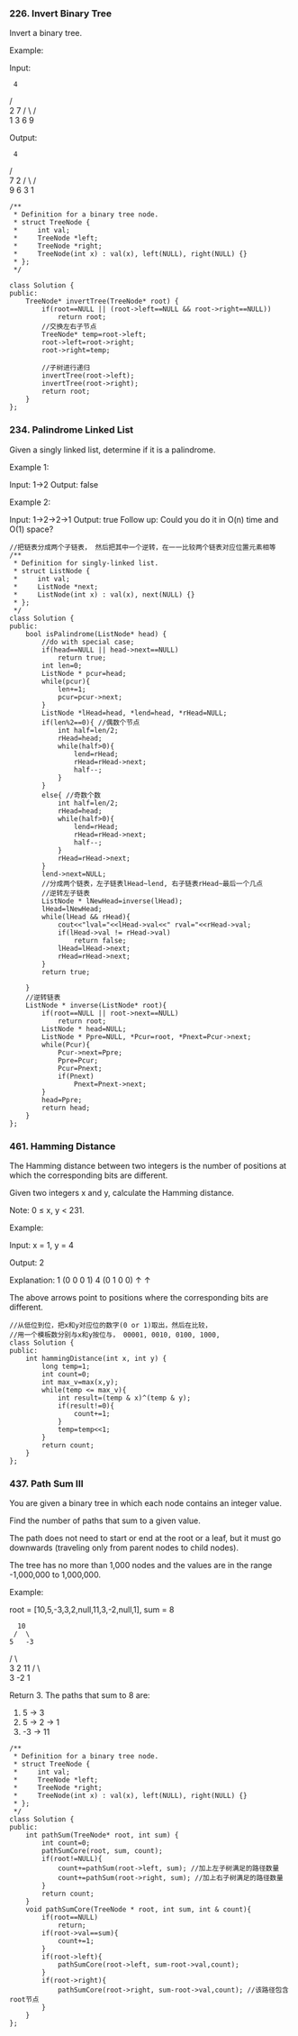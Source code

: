 ### 226. Invert Binary Tree
Invert a binary tree.

Example:

Input:

     4
   /   \
  2     7
 / \   / \
1   3 6   9

Output:

     4
   /   \
  7     2
 / \   / \
9   6 3   1
```
/**
 * Definition for a binary tree node.
 * struct TreeNode {
 *     int val;
 *     TreeNode *left;
 *     TreeNode *right;
 *     TreeNode(int x) : val(x), left(NULL), right(NULL) {}
 * };
 */

class Solution {
public:
    TreeNode* invertTree(TreeNode* root) {
        if(root==NULL || (root->left==NULL && root->right==NULL))
            return root;
        //交换左右子节点
        TreeNode* temp=root->left;
        root->left=root->right;
        root->right=temp;
        
        //子树进行递归
        invertTree(root->left);
        invertTree(root->right);
        return root;
    }
};
```
### 234. Palindrome Linked List
Given a singly linked list, determine if it is a palindrome.

Example 1:

Input: 1->2
Output: false

Example 2:

Input: 1->2->2->1
Output: true
Follow up:
Could you do it in O(n) time and O(1) space?

```
//把链表分成两个子链表， 然后把其中一个逆转，在一一比较两个链表对应位置元素相等
/**
 * Definition for singly-linked list.
 * struct ListNode {
 *     int val;
 *     ListNode *next;
 *     ListNode(int x) : val(x), next(NULL) {}
 * };
 */
class Solution {
public:
    bool isPalindrome(ListNode* head) {
        //do with special case;
        if(head==NULL || head->next==NULL)
            return true;
        int len=0;
        ListNode * pcur=head;
        while(pcur){
            len+=1;
            pcur=pcur->next;
        }
        ListNode *lHead=head, *lend=head, *rHead=NULL;
        if(len%2==0){ //偶数个节点
            int half=len/2;
            rHead=head;
            while(half>0){
                lend=rHead;
                rHead=rHead->next;
                half--;
            }
        }
        else{ //奇数个数
            int half=len/2;
            rHead=head;
            while(half>0){
                lend=rHead;
                rHead=rHead->next;
                half--;
            }
            rHead=rHead->next;
        }
        lend->next=NULL;
        //分成两个链表，左子链表lHead~lend, 右子链表rHead~最后一个几点
        //逆转左子链表
        ListNode * lNewHead=inverse(lHead);
        lHead=lNewHead;
        while(lHead && rHead){
            cout<<"lval="<<lHead->val<<" rval="<<rHead->val;
            if(lHead->val != rHead->val)
                return false;
            lHead=lHead->next;
            rHead=rHead->next;
        }
        return true;
        
    }
    //逆转链表
    ListNode * inverse(ListNode* root){
        if(root==NULL || root->next==NULL)
            return root;
        ListNode * head=NULL;
        ListNode * Ppre=NULL, *Pcur=root, *Pnext=Pcur->next;
        while(Pcur){
            Pcur->next=Ppre;
            Ppre=Pcur;
            Pcur=Pnext;
            if(Pnext)
                Pnext=Pnext->next;
        }
        head=Ppre;
        return head;
    }
};
```
### 461. Hamming Distance
The Hamming distance between two integers is the number of positions at which the corresponding bits are different.

Given two integers x and y, calculate the Hamming distance.

Note:
0 ≤ x, y < 231.

Example:

Input: x = 1, y = 4

Output: 2

Explanation:
1   (0 0 0 1)
4   (0 1 0 0)
       ↑   ↑

The above arrows point to positions where the corresponding bits are different.

```
//从低位到位，把x和y对应位的数字(0 or 1)取出，然后在比较， 
//用一个模板数分别与x和y按位与， 00001, 0010, 0100, 1000,
class Solution {
public:
    int hammingDistance(int x, int y) {
        long temp=1;
        int count=0;
        int max_v=max(x,y);
        while(temp <= max_v){
            int result=(temp & x)^(temp & y);
            if(result!=0){
                count+=1;
            } 
            temp=temp<<1;
        }
        return count;
    }
};
```
### 437. Path Sum III
You are given a binary tree in which each node contains an integer value.

Find the number of paths that sum to a given value.

The path does not need to start or end at the root or a leaf, but it must go downwards (traveling only from parent nodes to child nodes).

The tree has no more than 1,000 nodes and the values are in the range -1,000,000 to 1,000,000.

Example:

root = [10,5,-3,3,2,null,11,3,-2,null,1], sum = 8

      10
     /  \
    5   -3
   / \    \
  3   2   11
 / \   \
3  -2   1

Return 3. The paths that sum to 8 are:

1.  5 -> 3
2.  5 -> 2 -> 1
3. -3 -> 11

```
/**
 * Definition for a binary tree node.
 * struct TreeNode {
 *     int val;
 *     TreeNode *left;
 *     TreeNode *right;
 *     TreeNode(int x) : val(x), left(NULL), right(NULL) {}
 * };
 */
class Solution {
public:
    int pathSum(TreeNode* root, int sum) {
        int count=0;
        pathSumCore(root, sum, count);
        if(root!=NULL){
            count+=pathSum(root->left, sum); //加上左子树满足的路径数量
            count+=pathSum(root->right, sum); //加上右子树满足的路径数量
        }
        return count;
    }
    void pathSumCore(TreeNode * root, int sum, int & count){
        if(root==NULL)
            return;
        if(root->val==sum){
            count+=1;
        }
        if(root->left){
            pathSumCore(root->left, sum-root->val,count);
        }
        if(root->right){
            pathSumCore(root->right, sum-root->val,count); //该路径包含root节点
        }        
    }
};
```
